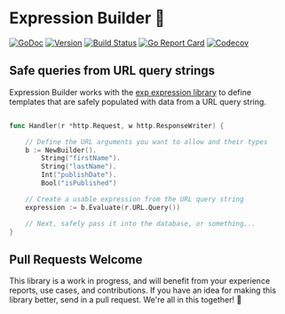 # Expression Builder 🔨

[![GoDoc](https://img.shields.io/badge/go-documentation-blue.svg?style=flat-square)](http://pkg.go.dev/github.com/benpate/exp-builder)
[![Version](https://img.shields.io/github/v/release/benpate/exp-builder?include_prereleases&style=flat-square&color=brightgreen)](https://github.com/benpate/exp-builder/releases)
[![Build Status](https://img.shields.io/github/actions/workflow/status/benpate/exp-builder/go.yml?style=flat-square)](https://github.com/benpate/exp-builder/actions/workflows/go.yml)
[![Go Report Card](https://goreportcard.com/badge/github.com/benpate/exp-builder?style=flat-square)](https://goreportcard.com/report/github.com/benpate/exp-builder)
[![Codecov](https://img.shields.io/codecov/c/github/benpate/exp-builder.svg?style=flat-square)](https://codecov.io/gh/benpate/exp-builder)

## Safe queries from URL query strings

Expression Builder works with the [exp expression library](https://github.com/benpate/exp) to define templates that are safely populated with data from a URL query string.

```go

func Handler(r *http.Request, w http.ResponseWriter) {

	// Define the URL arguments you want to allow and their types
	b := NewBuilder().
		String("firstName").
		String("lastName").
		Int("publishDate").
		Bool("isPublished")

	// Create a usable expression from the URL query string
	expression := b.Evaluate(r.URL.Query())

	// Next, safely pass it into the database, or something...
}
```

## Pull Requests Welcome

This library is a work in progress, and will benefit from your experience reports, use cases, and contributions.  If you have an idea for making this library better, send in a pull request.  We're all in this together! 🔨
